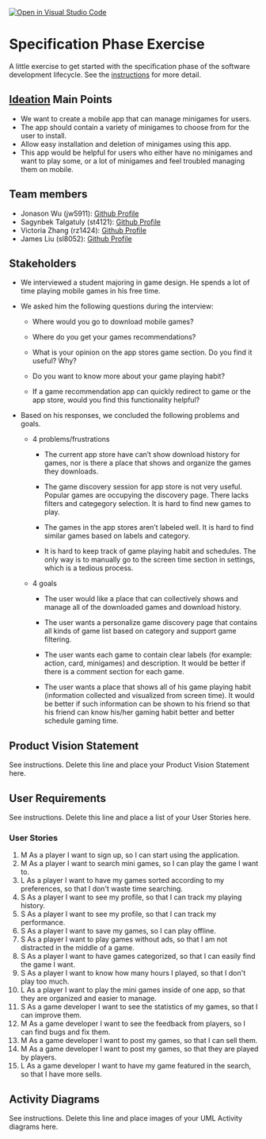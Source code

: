 [![Open in Visual Studio Code](https://classroom.github.com/assets/open-in-vscode-c66648af7eb3fe8bc4f294546bfd86ef473780cde1dea487d3c4ff354943c9ae.svg)](https://classroom.github.com/online_ide?assignment_repo_id=8553912&assignment_repo_type=AssignmentRepo)
# Specification Phase Exercise

A little exercise to get started with the specification phase of the software development lifecycle. See the [instructions](instructions.md) for more detail.

## [Ideation](https://docs.google.com/document/d/1Yn09Uu0B0mmxNh73a2RAwO3KOEOL9FLK4nViyHqaSU4/edit) Main Points

* We want to create a mobile app that can manage minigames for users.
* The app should contain a variety of minigames to choose from for the user to install.
* Allow easy installation and deletion of minigames using this app.
* This app would be helpful for users who either have no minigames and want to play some, or a lot of minigames and feel troubled managing them on mobile.

## Team members

- Jonason Wu (jw5911): [Github Profile](https://github.com/JonasonWu)
- Sagynbek Talgatuly (st4121): [Github Profile](https://github.com/sagynbek001)
- Victoria Zhang (rz1424): [Github Profile](https://github.com/Ruixi-Zhang)
- James Liu (sl8052): [Github Profile](https://github.com/liushuchen2025)

## Stakeholders

- We interviewed a student majoring in game design. He spends a lot of time playing mobile games in his free time. 
- We asked him the following questions during the interview:
  - Where would you go to download mobile games?

  - Where do you get your games recommendations?

  - What is your opinion on the app stores game section. Do you find it useful? Why?

  - Do you want to know more about your game playing habit? 
  - If a game recommendation app can quickly redirect to game or the app store, would you find this functionality helpful?

- Based on his responses, we concluded the following problems and goals. 
  - 4 problems/frustrations

    - The current app store have can’t show download history for games, nor is there a place that shows and organize the games they downloads.
  
    - The game discovery session for app store is not very useful. Popular games are occupying the discovery page. There lacks filters and categegory selection. It is hard to find new games to play.
  
    - The games in the app stores aren’t labeled well. It is hard to find similar games based on labels and category.

    - It is hard to keep track of game playing habit and schedules. The only way is to manually go to the screen time section in settings, which is a tedious process.

  - 4 goals

    - The user would like a place that can collectively shows and manage all of the downloaded games and download history.
  
    - The user wants a personalize game discovery page that contains all kinds of game list based on category and support game filtering.
  
    - The user wants each game to contain clear labels (for example: action, card, minigames) and  description. It would be better if there is a comment section for each game.
  
    - The user wants a place that shows all of his game playing habit (information collected and visualized from screen time). It would be better if such information can be shown to his friend so that his friend can know his/her gaming habit better and better schedule gaming time.

## Product Vision Statement

See instructions. Delete this line and place your Product Vision Statement here.

## User Requirements

See instructions. Delete this line and place a list of your User Stories here.
### User Stories
1.  M   As a player I want to sign up, so I can start using the application.
2.  M   As a player I want to search mini games, so I can play the game I want to.
3.  L   As a player I want to have my games sorted according to my preferences, so that I don't waste time searching.
4.  S   As a player I want to see my profile, so that I can track my playing history.
5.  S   As a player I want to see my profile, so that I can track my performance.
6.  S   As a player I want to save my games, so I can play offline.
7.  S   As a player I want to play games without ads, so that I am not distracted in the middle of a game.
8.  S   As a player I want to have games categorized, so that I can easily find the game I want.
9.  S   As a player I want to know how many hours I played, so that I don't play too much.
10. L   As a player I want to play the mini games inside of one app, so that they are organized and easier to manage.
11. S   As a game developer I want to see the statistics of my games, so that I can improve them.
12. M   As a game developer I want to see the feedback from players, so I can find bugs and fix them.
13. M   As a game developer I want to post my games, so that I can sell them.
14. M   As a game developer I want to post my games, so that they are played by players.
15. L   As a game developer I want to have my game featured in the search, so that I have more sells.

## Activity Diagrams

See instructions. Delete this line and place images of your UML Activity diagrams here.
